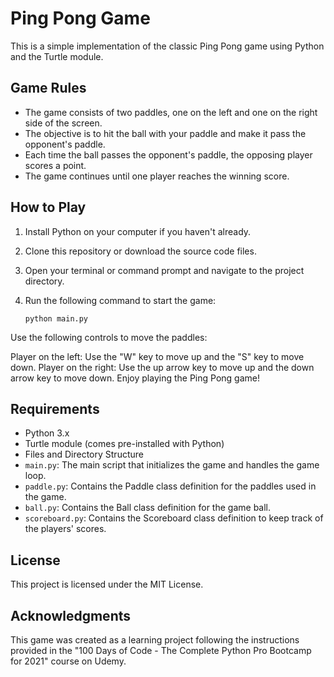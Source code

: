 # Ping Pong Game

This is a simple implementation of the classic Ping Pong game using Python and the Turtle module.

## Game Rules

- The game consists of two paddles, one on the left and one on the right side of the screen.
- The objective is to hit the ball with your paddle and make it pass the opponent's paddle.
- Each time the ball passes the opponent's paddle, the opposing player scores a point.
- The game continues until one player reaches the winning score.

## How to Play

1. Install Python on your computer if you haven't already.
2. Clone this repository or download the source code files.
3. Open your terminal or command prompt and navigate to the project directory.
4. Run the following command to start the game:

   ```shell
   python main.py
Use the following controls to move the paddles:

Player on the left: Use the "W" key to move up and the "S" key to move down.
Player on the right: Use the up arrow key to move up and the down arrow key to move down.
Enjoy playing the Ping Pong game!

## Requirements
- Python 3.x
- Turtle module (comes pre-installed with Python)
- Files and Directory Structure
- `main.py`: The main script that initializes the game and handles the game loop.
- `paddle.py`: Contains the Paddle class definition for the paddles used in the game.
- `ball.py`: Contains the Ball class definition for the game ball.
- `scoreboard.py`: Contains the Scoreboard class definition to keep track of the players' scores.

## License
This project is licensed under the MIT License.

## Acknowledgments
This game was created as a learning project following the instructions provided in the "100 Days of Code - The Complete Python Pro Bootcamp for 2021" course on Udemy.
